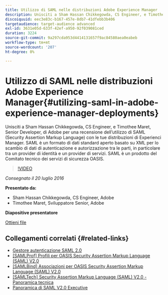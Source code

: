 ```yaml
---
title: Utilizzo di SAML nelle distribuzioni Adobe Experience Manager
description: Unisciti a Sham Hassan Chikkegowda, CS Engineer, e Timothee Maret, Senior Developer, di Adobe per una recensione dell’utilizzo di SAML (Security Assertion Markup Language) con le tue distribuzioni di Experienci Manager. SAML è un formato di dati standard aperto basato su XML per lo scambio di dati di autenticazione e autorizzazione tra le parti, in particolare tra un provider di identità e un provider di servizi.  SAML è un prodotto del Comitato tecnico dei servizi di sicurezza OASIS.
discoiquuid: eec3e83c-b167-457e-8db7-41dfebb3b406
targetaudience: target-audience advanced
exl-id: 3631e05d-633f-42ef-a950-92f039081ced
duration: 3224
source-git-commit: 9a297cda953d4414131657f9ac84580aea0eabeb
workflow-type: tm+mt
source-wordcount: '207'
ht-degree: 0%

---
```


# Utilizzo di SAML nelle distribuzioni Adobe Experience Manager{#utilizing-saml-in-adobe-experience-manager-deployments}

Unisciti a Sham Hassan Chikkegowda, CS Engineer, e Timothee Maret, Senior Developer, di Adobe per una recensione dell’utilizzo di SAML (Security Assertion Markup Language) con le tue distribuzioni di Experienci Manager. SAML è un formato di dati standard aperto basato su XML per lo scambio di dati di autenticazione e autorizzazione tra le parti, in particolare tra un provider di identità e un provider di servizi.  SAML è un prodotto del Comitato tecnico dei servizi di sicurezza OASIS.

>[!VIDEO](https://video.tv.adobe.com/v/19299/?quality=9)

*Consegnato il 20 luglio 2016*

**Presentato da:**

* Sham Hassan Chikkegowda, CS Engineer, Adobe
* Timothee Maret, Sviluppatore Senior, Adobe

**Diapositive presentatore**

[Ottieni file](assets/aem-gems-072016-saml.pdf)

## Collegamenti correlati {#related-links}

* [Gestore autenticazione SAML 2.0](https://docs.adobe.com/docs/en/aem/6-2/administer/security/saml-2-0-authenticationhandler.html)
* [[SAMLProf] Profili per OASIS Security Assertion Markup Language (SAML) V2.0](https://docs.oasis-open.org/security/saml/v2.0/saml-profiles-2.0-os.pdf)
* [[SAMLBind] Associazioni per OASIS Security Assertion Markup Language (SAML) V2.0](https://docs.oasis-open.org/security/saml/v2.0/saml-bindings-2.0-os.pdf)
* [[SAMLTech] Security Assertion Markup Language (SAML) V2.0 - Panoramica tecnica](https://www.oasis-open.org/committees/download.php/27819/sstc-saml-tech-overview-2.0-cd-02.pdf)
* [Panoramica di SAML V2.0 Executive](https://www.oasis-open.org/committees/download.php/13525/sstc-saml-exec-overview-2.0-cd-01-2col.pdf)
